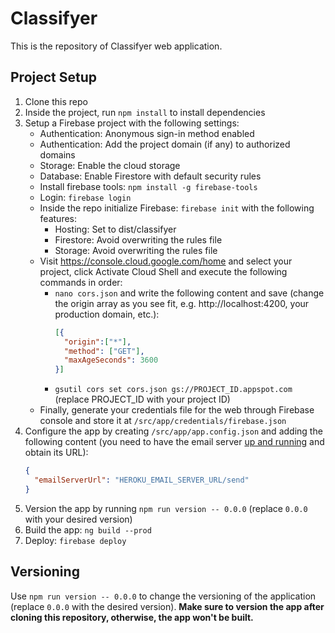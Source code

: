 # Classifyer

This is the repository of Classifyer web application.

## Project Setup

1. Clone this repo
2. Inside the project, run `npm install` to install dependencies
3. Setup a Firebase project with the following settings:
    - Authentication: Anonymous sign-in method enabled
    - Authentication: Add the project domain (if any) to authorized domains
    - Storage: Enable the cloud storage
    - Database: Enable Firestore with default security rules
    - Install firebase tools: `npm install -g firebase-tools`
    - Login: `firebase login`
    - Inside the repo initialize Firebase: `firebase init` with the following features:
      - Hosting: Set to dist/classifyer
      - Firestore: Avoid overwriting the rules file
      - Storage: Avoid overwriting the rules file
    - Visit <https://console.cloud.google.com/home> and select your project, click Activate Cloud Shell and execute the following commands in order:
      - `nano cors.json` and write the following content and save (change the origin array as you see fit, e.g. http://localhost:4200, your production domain, etc.):
        ```json
        [{
          "origin":["*"],
          "method": ["GET"],
          "maxAgeSeconds": 3600
        }]
        ```
      - `gsutil cors set cors.json gs://PROJECT_ID.appspot.com` (replace PROJECT_ID with your project ID)
    - Finally, generate your credentials file for the web through Firebase console and store it at `/src/app/credentials/firebase.json`
4. Configure the app by creating `/src/app/app.config.json` and adding the following content (you need to have the email server [up and running](https://github.com/classifyer/classifyer-email-server) and obtain its URL):
    ```json
    {
      "emailServerUrl": "HEROKU_EMAIL_SERVER_URL/send"
    }
    ```
5. Version the app by running `npm run version -- 0.0.0` (replace `0.0.0` with your desired version)
6. Build the app: `ng build --prod`
7. Deploy: `firebase deploy`

## Versioning

Use `npm run version -- 0.0.0` to change the versioning of the application (replace `0.0.0` with the desired version). **Make sure to version the app after cloning this repository, otherwise, the app won't be built.**

